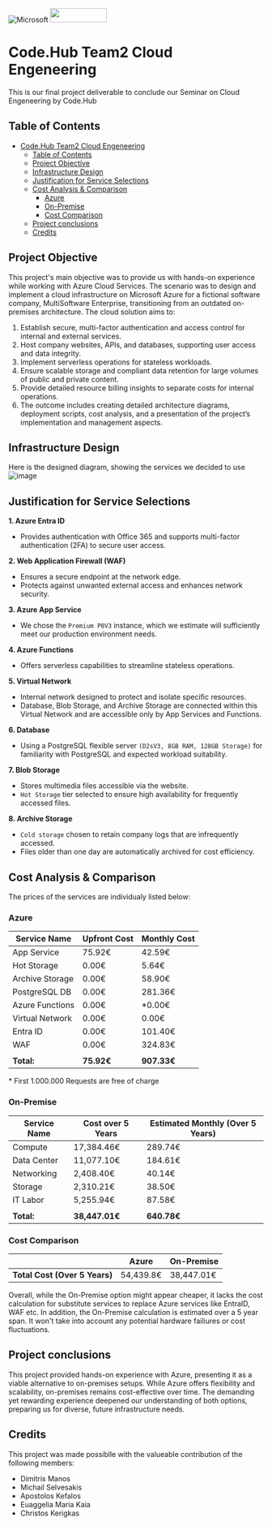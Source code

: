 ![Microsoft](https://img.shields.io/badge/Microsoft%20Azure-0078D4?style=for-the-badge&logo=microsoft&logoColor=white) <img src="https://github.com/user-attachments/assets/eef773fe-dc21-49ca-8006-27d6e232e7dc" data-canonical-src="[https://gyazo.com/eb5c5741b6a9a16c692170a41a49c858.png](https://codehub.gr/wp-content/uploads/2020/11/CodeHub-logo_Full-e1515417616834-1.png)" width="112" height="28" />


# Code.Hub Team2 Cloud Engeneering
This is our final project deliverable to conclude our Seminar on Cloud Engeneering by Code.Hub

## Table of Contents
- [Code.Hub Team2 Cloud Engeneering](#codehub-team2-cloud-engeneering)
  * [Table of Contents](#table-of-contents)
  * [Project Objective](#project-objective)
  * [Infrastructure Design](#infrastructure-design)
  * [Justification for Service Selections](#justification-for-service-selections)
  * [Cost Analysis & Comparison](#cost-analysis--comparison)
    + [Azure](#azure)
    + [On-Premise](#on-premise)
    + [Cost Comparison](#cost-comparison)
  * [Project conclusions](#project-conclusions)
  * [Credits](#credits)

## Project Objective
This project's main objective was to provide us with hands-on experience while working with Azure Cloud Services. 
The scenario was to design and implement a cloud infrastructure on Microsoft Azure for a fictional software company, MultiSoftware Enterprise, transitioning from an outdated on-premises architecture. The cloud solution aims to:

1. Establish secure, multi-factor authentication and access control for internal and external services.
2. Host company websites, APIs, and databases, supporting user access and data integrity.
3. Implement serverless operations for stateless workloads.
4. Ensure scalable storage and compliant data retention for large volumes of public and private content.
5. Provide detailed resource billing insights to separate costs for internal operations.
6. The outcome includes creating detailed architecture diagrams, deployment scripts, cost analysis, and a presentation of the project’s implementation and management aspects.

## Infrastructure Design 
Here is the designed diagram, showing the services we decided to use
![image](https://github.com/user-attachments/assets/acef53ec-2c4b-4ff1-abed-871b22e6f0a3)

## Justification for Service Selections
**1. Azure Entra ID**

  * Provides authentication with Office 365 and supports multi-factor authentication (2FA) to secure user access.

**2. Web Application Firewall (WAF)**

  * Ensures a secure endpoint at the network edge.
  * Protects against unwanted external access and enhances network security.

**3. Azure App Service**

  * We chose the `Premium P0V3` instance, which we estimate will sufficiently meet our production environment needs.

**4. Azure Functions**

  * Offers serverless capabilities to streamline stateless operations.

**5. Virtual Network**

  * Internal network designed to protect and isolate specific resources.
  * Database, Blob Storage, and Archive Storage are connected within this Virtual Network and are accessible only by App Services and Functions.

**6. Database**

  * Using a PostgreSQL flexible server `(D2sV3, 8GB RAM, 128GB Storage)` for familiarity with PostgreSQL and expected workload suitability.

**7. Blob Storage**

  * Stores multimedia files accessible via the website.
  * `Hot Storage` tier selected to ensure high availability for frequently accessed files.

**8. Archive Storage**

  * `Cold storage` chosen to retain company logs that are infrequently accessed.
  * Files older than one day are automatically archived for cost efficiency.

## Cost Analysis & Comparison
The prices of the services are individualy listed below:
### Azure

| **Service Name** | **Upfront Cost** | **Monthly Cost**  | 
|------------------|------------------|-------------------|
| App Service      | 75\.92€          | 42\.59€           |
| Hot Storage      | 0\.00€           | 5\.64€            |
| Archive Storage  | 0\.00€           | 58\.90€           |
| PostgreSQL DB    | 0\.00€           | 281\.36€          |
| Azure Functions  | 0\.00€           | \*0\.00€          |
| Virtual Network  | 0\.00€           | 0\.00€            |
| Entra ID         | 0\.00€           | 101\.40€          |
| WAF              | 0\.00€           | 324\.83€          |
|                  |                  |                   | 
| **Total:**       | **75\.92€**      | **907\.33€**      |


\* First 1.000.000 Requests are free of charge

### On-Premise
| **Service Name** | **Cost over 5 Years**  | **Estimated Monthly (Over 5 Years)** | 
|------------------|------------------------|--------------------------------------|
| Compute          | 17,384\.46€            | 289\.74€                             |
| Data Center      | 11,077\.10€            | 184\.61€                             |
| Networking       | 2,408\.40€             | 40\.14€                              |
| Storage          | 2,310\.21€             | 38\.50€                              |
| IT Labor         | 5,255\.94€             | 87\.58€                              |
|                  |                        |                                      |
| **Total:**       | **38,447\.01€**        | **640\.78€**                         |



### Cost Comparison
|                                    | **Azure** | **On\-Premise** |
|------------------------------------|-----------|-----------------|
| **Total Cost \(Over 5 Years\)**    | 54,439\.8€| 38,447\.01€    |

Overall, while the On-Premise option might appear cheaper, it lacks the cost calculation for substitute services to replace Azure services like EntraID, WAF etc.
In addition, the On-Premise calculation is estimated over a 5 year span. It won't take into account any potential hardware failiures or cost fluctuations.


## Project conclusions
This project provided hands-on experience with Azure, presenting it as a viable alternative to on-premises setups. While Azure offers flexibility and scalability, on-premises remains cost-effective over time. The demanding yet rewarding experience deepened our understanding of both options, preparing us for diverse, future infrastructure needs.

## Credits
This project was made possiblle with the valueable contribution of the following members:
* Dimitris Manos
* Michail Selvesakis
* Apostolos Kefalos
* Euaggelia Maria Kaia
* Christos Kerigkas
